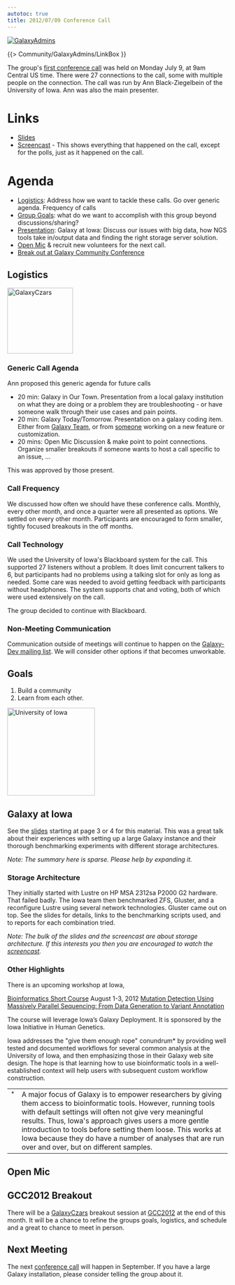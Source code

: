 ```yaml
---
autotoc: true
title: 2012/07/09 Conference Call
---
```

<div class='center'><a href='/src/community/galaxy-admins/index.md'><img src="/src/images/logos/GalaxyAdmins.png" alt="GalaxyAdmins" /></a></div>

{{> Community/GalaxyAdmins/LinkBox }}



The group's [first conference call](http://dev.list.galaxyproject.org/Galaxy-Czars-Doodle-pool-for-first-Teleconference-tt4655444.html#a4655472) was held on Monday July 9, at 9am Central US time.  There were 27 connections to the call, some with multiple people on the connection.  The call was run by Ann Black-Ziegelbein of the University of Iowa.  Ann was also the main presenter.




# Links

* [Slides](PLACEHOLDER_ATTACHMENT_URL/src/documents/presentations/Czars2012_07_09UIowa.pdf)
* [Screencast](https://globalcampus.uiowa.edu/play_recording.html?recordingId=1262330108904_1341837832643) - This shows everything that happened on the call, except for the polls, just as it happened on the call.  

# Agenda

* [Logistics](/src/community/galaxy-admins/meetups/2012_07_09/index.md#logistics): Address how we want to tackle these calls. Go over generic agenda. Frequency of calls
* [Group Goals](/src/community/galaxy-admins/meetups/2012_07_09/index.md#goals): what do we want to accomplish with this group beyond discussions/sharing?
* [Presentation](/src/community/galaxy-admins/meetups/2012_07_09/index.md#galaxy-at-iowa): Galaxy at Iowa: Discuss our issues with big data, how NGS tools take in/output data and finding the right storage server solution.
* [Open Mic](/src/community/galaxy-admins/meetups/2012_07_09/index.md#open-mic) & recruit new volunteers for the next call.
* [Break out at Galaxy Community Conference](/src/community/galaxy-admins/meetups/2012_07_09/index.md#gcc2012-breakout)

## Logistics

<div class='right'><a href='/src/community/galaxy-admins/index.md'><img src="/src/images/logos/GalaxyCzars.png" alt="GalaxyCzars" width="150" /></a></div>

### Generic Call Agenda

Ann proposed this generic agenda for future calls
* 20 min: Galaxy in Our Town. 
    Presentation from a local galaxy institution on what they are doing or a problem they are troubleshooting - or have someone walk through their use cases and pain points.
* 20 min: Galaxy Today/Tomorrow. 
    Presentation on a galaxy coding item. Either from [Galaxy Team](/src/galaxy-team/index.md), or from [someone](/src/community/index.md) working on a new feature or customization.
* 20 mins: Open Mic Discussion & make point to point connections. 
    Organize smaller breakouts if someone wants to host a call specific to an issue, ...

This was approved by those present.

### Call Frequency

We discussed how often we should have these conference calls.  Monthly, every other month, and once a quarter were all presented as options.  We settled on every other month.  Participants are encouraged to form smaller, tightly focused breakouts in the off months.

### Call Technology

We used the University of Iowa's Blackboard system for the call.  This supported 27 listeners without a problem.  It does limit concurrent talkers to 6, but participants had no problems using a talking slot for only as long as needed.  Some care was needed to avoid getting feedback with participants without headphones.  The system supports chat and voting, both of which were used extensively on the call.

The group decided to continue with Blackboard.

### Non-Meeting Communication

Communication outside of meetings will continue to happen on the [Galaxy-Dev mailing list](/src/mailing-lists/index.md).  We will consider other options if that becomes unworkable.

## Goals

1. Build a community 
2. Learn from each other.

<div class='right'><img src="/src/images/logos/UIowaLogo.jpg" alt="University of Iowa" width="200" /></div>

## Galaxy at Iowa

See the [slides](PLACEHOLDER_ATTACHMENT_URL/src/documents/presentations/Czars2012_07_09UIowa.pdf) starting at page 3 or 4 for this material.  This was a great talk about their experiences with setting up a large Galaxy instance and their thorough benchmarking experiments with different storage architectures.  

*Note: The summary here is sparse.  Please help by expanding it.*

### Storage Architecture

They initially started with Lustre on HP MSA 2312sa P2000 G2 hardware.  That failed badly.  The Iowa team then benchmarked ZFS, Gluster, and a reconfigure Lustre using several network technologies.  Gluster came out on top.  See the slides for details, links to the benchmarking scripts used, and to reports for each combination tried.

*Note: The bulk of the slides and the screencast are about storage architecture.  If this interests you then you are encouraged to watch the [screencast](https://globalcampus.uiowa.edu/play_recording.html?recordingId=1262330108904_1341837832643).*

### Other Highlights

There is an upcoming workshop at Iowa, 

 [Bioinformatics Short Course](http://www.medicine.uiowa.edu/humangenetics/bioinformaticscourse/) August 1-3, 2012
  [Mutation Detection Using Massively Parallel Sequencing: From Data Generation to Variant Annotation](http://www.medicine.uiowa.edu/humangenetics/bioinformaticscourse/)

The course will leverage Iowa’s Galaxy Deployment.  It is sponsored by the Iowa Initiative in Human Genetics.

Iowa addresses the "give them enough rope" conundrum* by providing well tested and documented workflows for several common analysis at the University of Iowa, and then emphasizing those in their Galaxy web site design.  The hope is that learning how to use bioinformatic tools in a well-established context will help users with subsequent custom workflow construction.

<table>
  <tr>
    <td style=" border: none; vertical-align: top;"> <sup>*</sup> </td>
    <td style=" border: none;"> A major focus of Galaxy is to empower researchers by giving them access to bioinformatic tools.  However, running tools with default settings will often not give very meaningful results.  Thus, Iowa's approach gives users a more gentle introduction to tools before setting them loose.  This works at Iowa because they do have a number of analyses that are run over and over, but on different samples. </td>
  </tr>
</table>


## Open Mic

## GCC2012 Breakout

There will be a [GalaxyCzars](/src/community/galaxy-admins/index.md) breakout session at [GCC2012](/src/events/gcc2012/index.md) at the end of this month.  It will be a chance to refine the groups goals, logistics, and schedule and a great to chance to meet in person.

## Next Meeting

The next [conference call](/src/community/galaxy-admins/meetups/2012_07_09//index.md) will happen in September.  If you have a large Galaxy installation, please consider telling the group about it.
